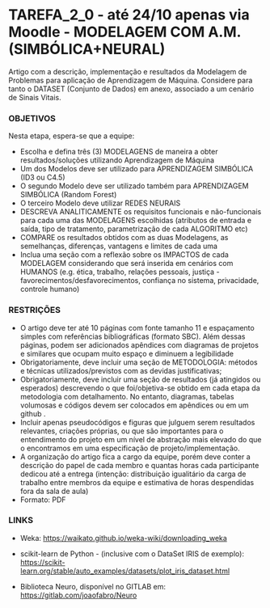 # TAREFA_2_0 - até 24/10 apenas via Moodle - MODELAGEM COM A.M. (SIMBÓLICA+NEURAL)

Artigo com a descrição, implementação e resultados da Modelagem de Problemas para aplicação de Aprendizagem de Máquina.
Considere para tanto o DATASET (Conjunto de Dados) em anexo, associado a um cenário de Sinais Vitais.

### OBJETIVOS
Nesta etapa, espera-se que a equipe:
- Escolha e defina três (3) MODELAGENS de maneira a obter resultados/soluções utilizando Aprendizagem de Máquina
- Um dos Modelos deve ser utilizado para APRENDIZAGEM SIMBÓLICA (ID3 ou C4.5)
- O segundo Modelo deve ser utilizado também para APRENDIZAGEM SIMBÓLICA (Random Forest)
- O terceiro Modelo deve utilizar REDES NEURAIS
- DESCREVA ANALITICAMENTE os requisitos funcionais e não-funcionais para cada uma das MODELAGENS escolhidas (atributos de entrada e saída, tipo de tratamento, parametrização de cada ALGORITMO etc)
- COMPARE os resultados obtidos com as duas Modelagens, as semelhanças, diferenças, vantagens e limites de cada uma
- Inclua uma seção com a reflexão sobre os IMPACTOS de cada MODELAGEM considerando que será inserida em cenários com HUMANOS (e.g. ética, trabalho, relações pessoais, justiça - favorecimentos/desfavorecimentos, confiança no sistema, privacidade, controle humano)


### RESTRIÇÕES
- O artigo deve ter até 10 páginas com fonte tamanho 11 e espaçamento simples com referências bibliográficas (formato SBC). Além dessas páginas, podem ser adicionados apêndices com diagramas de projetos e similares que ocupam muito espaço e diminuem a legibilidade
- Obrigatoriamente, deve incluir uma seção de METODOLOGIA: métodos e técnicas utilizados/previstos com as devidas justificativas;
- Obrigatoriamente, deve incluir uma seção de resultados (já atingidos ou esperados) descrevendo o que foi/objetiva-se obtido em cada etapa da metodologia com detalhamento. No entanto, diagramas, tabelas volumosas e códigos devem ser colocados em apêndices ou em um github .
- Incluir apenas pseudocódigos e figuras que julguem serem resultados relevantes, criações próprias, ou que são importantes para o entendimento do projeto em um nível de abstração mais elevado do que o encontramos em uma especificação de projeto/implementação.
- A organização do artigo fica a cargo da equipe, porém deve conter a descrição do papel de cada membro e quantas horas cada participante dedicou até a entrega (intenção: distribuição igualitário da carga de trabalho entre membros da equipe e estimativa de horas despendidas fora da sala de aula)
- Formato: PDF

### LINKS
- Weka: https://waikato.github.io/weka-wiki/downloading_weka

- scikit-learn de Python - (inclusive com o DataSet IRIS de exemplo): https://scikit-learn.org/stable/auto_examples/datasets/plot_iris_dataset.html

- Biblioteca Neuro, disponível no GITLAB em: https://gitlab.com/joaofabro/Neuro
